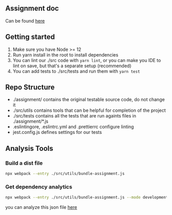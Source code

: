 ## Assignment doc

Can be found [here](https://docs.google.com/document/d/1P_dZxKKV-0d_avjU_wF0Ljvf-Es282P-83yM2SDHofs/edit?usp=sharing)


## Getting started

1. Make sure you have Node >= 12
2. Run yarn install in the root to install dependencies
3. You can lint our ./src code with `yarn lint`, or you can make you IDE to lint on save, but that's a separate setup (recommended)
4. You can add tests to ./src/tests and run them with `yarn test`

## Repo Structure

- ./assignment/ contains the original testable source code, do not change it
- ./src/utils contains tools that can be helpful for completion of the project
- ./src/tests contains all the tests that are run againts files in ./assignment/*.js
- .eslintingore, .eslintrc.yml and .prettierrc configure linting
- jest.config.js defines settings for our tests

## Analysis Tools

### Build a dist file

```sh
npx webpack --entry ./src/utils/bundle-assignment.js
```

### Get dependency analytics

```sh
npx webpack --entry ./src/utils/bundle-assignment.js --mode development --profile --json > stats.json
```

you can analyze this json file [here](http://webpack.github.io/analyse/#modules)
